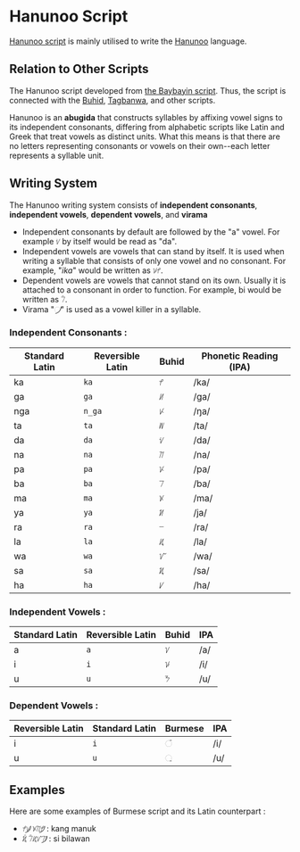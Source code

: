 
# Hanunoo Script


[Hanunoo script](https://en.wikipedia.org/wiki/Hanunoo_script) is mainly utilised to write the [Hanunoo](https://en.wikipedia.org/wiki/Hanunoo_language) language.


## Relation to Other Scripts

The Hanunoo script developed from [the Baybayin script](https://en.wikipedia.org/wiki/Baybayin). Thus, the script is connected with the [Buhid](https://en.wikipedia.org/wiki/Buhid_script), [Tagbanwa](https://en.wikipedia.org/wiki/Tagbanwa_script), and other scripts.

Hanunoo is an **abugida** that constructs syllables by affixing vowel signs to its independent consonants, differing from alphabetic scripts like Latin and Greek that treat vowels as distinct units. What this means is that there are no letters representing consonants or vowels on their own--each letter represents a syllable unit. 


## Writing System
The Hanunoo writing system consists of **independent consonants**, **independent vowels**, **dependent vowels**, and **virama**

* Independent consonants by default are followed by the "a" vowel. For example ᜧ  by itself would be read as "da".
* Independent vowels are vowels that can stand by itself. It is used when writing a syllable that consists of only one vowel and no consonant. For example, "*ika*" would be written as ᜡᜣ.
* Dependent vowels are vowels that cannot stand on its own. Usually it is attached to a consonant in order to function. For example, bi would be written as ᜪᜲ.
* Virama "᜴" is used as a vowel killer in a syllable.

### Independent Consonants :

| Standard Latin | Reversible Latin    | Buhid | Phonetic Reading (IPA) |
| ------- | ------- | ------- | --- |
| ka  | `ka` |   ᜣ      | /ka/ |
| ga  | `ga`      | ᜤ      | /ɡa/ |
| nga | `n_ga`     | ᜥ      | /ŋa/|
| ta | `ta`      | ᜦ      | /ta/|
| da | `da`      | ᜧ      | /da/|
| na | `na`      | ᜨ      | /na/|
| pa | `pa`      | ᜩ      | /pa/|
| ba | `ba`      | ᜪ      | /ba/|
| ma | `ma`      | ᜫ      | /ma/|
| ya | `ya`      | ᜬ      | /ja/|
| ra | `ra`      | ᜭ      | /ra/|
| la | `la`      | ᜮ      | /la/|
| wa | `wa`      | ᜯ      | /wa/|
| sa | `sa`      | ᜰ      | /sa/|
| ha | `ha`      | ᜱ      | /ha/|



### Independent Vowels :

| Standard Latin | Reversible Latin | Buhid | IPA |
| ------- | ------- | ------- | --- |
| a       | `a`       | ᜠ      | /a/ |
| i       | `i`      | ᜡ      | /i/|
| u        | `u`       | ᜢ      | /u/ |

### Dependent Vowels :

| Reversible Latin | Standard Latin | Burmese | IPA  |
| ------- | ------- | ------- | ---- |
| i      | `i`      | ᜲ      | /i/ |
| u      | `u`       | ᜳ       | /u/  |


## Examples

Here are some examples of Burmese script and its Latin counterpart :

* ᜣᜥ᜴  ᜫᜨᜳᜣ᜴  : kang manuk
* ᜰᜲ ᜪᜲᜮᜯᜨ᜴ : si bilawan
